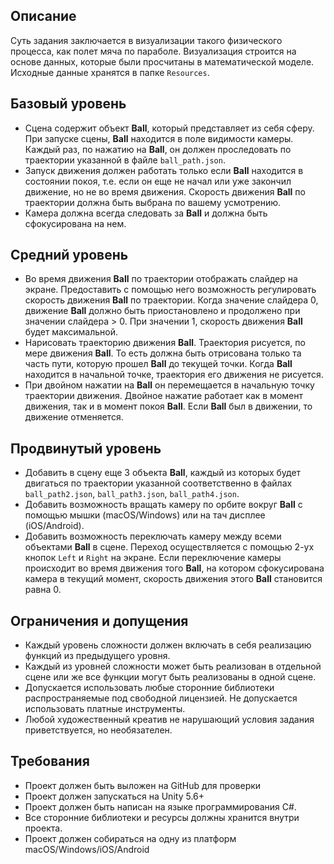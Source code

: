 ## Описание
Суть задания заключается в визуализации такого физического процесса, как полет мяча по параболе. Визуализация строится на основе данных, которые были просчитаны в математической моделе. Исходные данные хранятся в папке `Resources`.

## Базовый уровень
  - Сцена содержит объект **Ball**, который представляет из себя сферу. При запуске сцены, **Ball** находится в поле видимости камеры. Каждый раз, по нажатию на **Ball**, он должен проследовать по траектории указанной в файле `ball_path.json`.
  - Запуск движения должен работать только если **Ball** находится в состоянии покоя, т.е. если он еще не начал или уже закончил движение, но не во время движения. Скорость движения **Ball** по траектории должна быть выбрана по вашему усмотрению.
  - Камера должна всегда следовать за **Ball** и должна быть сфокусирована на нем.
 
## Средний уровень
  - Во время движения **Ball** по траектории отображать слайдер на экране. Предоставить с помощью него возможность регулировать скорость движения **Ball** по траектории. Когда значение слайдера 0, движение **Ball** должно быть приостановлено и продолжено при значении слайдера > 0. При значении 1, скорость движения **Ball** будет максимальной.
  - Нарисовать траекторию движения **Ball**. Траектория рисуется, по мере движения **Ball**. То есть должна быть отрисована только та часть пути, которую прошел **Ball** до текущей точки. Когда **Ball** находится в начальной точке, траектория его движения не рисуется.
  - При двойном нажатии на **Ball** он перемещается в начальную точку траектории движения. Двойное нажатие работает как в момент движения, так и в момент покоя **Ball**. Если **Ball** был в движении, то движение отменяется.
 
## Продвинутый уровень
  - Добавить в сцену еще 3 объекта **Ball**, каждый из которых будет двигаться по траектории указанной соответственно в файлах `ball_path2.json`, `ball_path3.json`, `ball_path4.json`.
  - Добавить возможность вращать камеру по орбите вокруг **Ball** с помощью мышки (macOS/Windows) или на тач дисплее (iOS/Android).
  - Добавить возможность переключать камеру между всеми объектами **Ball** в сцене. Переход осуществляется с помощью 2-ух кнопок `Left` и `Right` на экране. Если переключение камеры происходит во время движения того **Ball**, на котором сфокусирована камера в текущий момент, скорость движения этого **Ball** становится равна 0.
 
## Ограничения и допущения
  - Каждый уровень сложности должен включать в себя реализацию функций из предыдущего уровня.
  - Каждый из уровней сложности может быть  реализован в отдельной сцене или же все функции могут быть реализованы в одной сцене.
  - Допускается использовать любые сторонние библиотеки распространяемые под свободной лицензией. Не допускается использовать платные инструменты.
  - Любой художественный креатив не нарушающий условия задания приветствуется, но необязателен.
 
## Требования
  - Проект должен быть выложен на GitHub для проверки
  - Проект должен запускаться на Unity 5.6+
  - Проект должен быть написан на языке программирования C#.
  - Все сторонние библиотеки и ресурсы должны хранится внутри проекта.
  - Проект должен собираться на одну из платформ macOS/Windows/iOS/Android